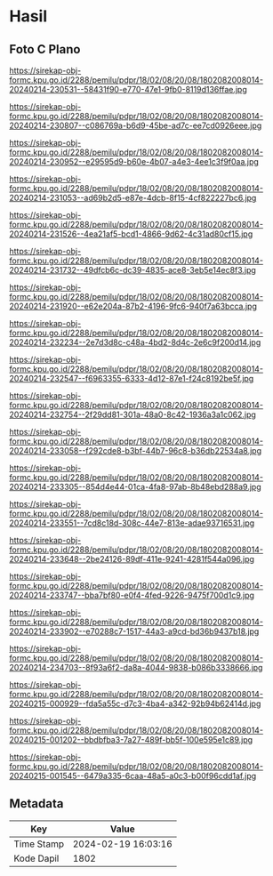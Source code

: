 # Hasil

## Foto C Plano

https://sirekap-obj-formc.kpu.go.id/2288/pemilu/pdpr/18/02/08/20/08/1802082008014-20240214-230531--58431f90-e770-47e1-9fb0-8119d136ffae.jpg

https://sirekap-obj-formc.kpu.go.id/2288/pemilu/pdpr/18/02/08/20/08/1802082008014-20240214-230807--c086769a-b6d9-45be-ad7c-ee7cd0926eee.jpg

https://sirekap-obj-formc.kpu.go.id/2288/pemilu/pdpr/18/02/08/20/08/1802082008014-20240214-230952--e29595d9-b60e-4b07-a4e3-4ee1c3f9f0aa.jpg

https://sirekap-obj-formc.kpu.go.id/2288/pemilu/pdpr/18/02/08/20/08/1802082008014-20240214-231053--ad69b2d5-e87e-4dcb-8f15-4cf822227bc6.jpg

https://sirekap-obj-formc.kpu.go.id/2288/pemilu/pdpr/18/02/08/20/08/1802082008014-20240214-231526--4ea21af5-bcd1-4866-9d62-4c31ad80cf15.jpg

https://sirekap-obj-formc.kpu.go.id/2288/pemilu/pdpr/18/02/08/20/08/1802082008014-20240214-231732--49dfcb6c-dc39-4835-ace8-3eb5e14ec8f3.jpg

https://sirekap-obj-formc.kpu.go.id/2288/pemilu/pdpr/18/02/08/20/08/1802082008014-20240214-231920--e62e204a-87b2-4196-9fc6-940f7a63bcca.jpg

https://sirekap-obj-formc.kpu.go.id/2288/pemilu/pdpr/18/02/08/20/08/1802082008014-20240214-232234--2e7d3d8c-c48a-4bd2-8d4c-2e6c9f200d14.jpg

https://sirekap-obj-formc.kpu.go.id/2288/pemilu/pdpr/18/02/08/20/08/1802082008014-20240214-232547--f6963355-6333-4d12-87e1-f24c8192be5f.jpg

https://sirekap-obj-formc.kpu.go.id/2288/pemilu/pdpr/18/02/08/20/08/1802082008014-20240214-232754--2f29dd81-301a-48a0-8c42-1936a3a1c062.jpg

https://sirekap-obj-formc.kpu.go.id/2288/pemilu/pdpr/18/02/08/20/08/1802082008014-20240214-233058--f292cde8-b3bf-44b7-96c8-b36db22534a8.jpg

https://sirekap-obj-formc.kpu.go.id/2288/pemilu/pdpr/18/02/08/20/08/1802082008014-20240214-233305--854d4e44-01ca-4fa8-97ab-8b48ebd288a9.jpg

https://sirekap-obj-formc.kpu.go.id/2288/pemilu/pdpr/18/02/08/20/08/1802082008014-20240214-233551--7cd8c18d-308c-44e7-813e-adae93716531.jpg

https://sirekap-obj-formc.kpu.go.id/2288/pemilu/pdpr/18/02/08/20/08/1802082008014-20240214-233648--2be24126-89df-411e-9241-4281f544a096.jpg

https://sirekap-obj-formc.kpu.go.id/2288/pemilu/pdpr/18/02/08/20/08/1802082008014-20240214-233747--bba7bf80-e0f4-4fed-9226-9475f700d1c9.jpg

https://sirekap-obj-formc.kpu.go.id/2288/pemilu/pdpr/18/02/08/20/08/1802082008014-20240214-233902--e70288c7-1517-44a3-a9cd-bd36b9437b18.jpg

https://sirekap-obj-formc.kpu.go.id/2288/pemilu/pdpr/18/02/08/20/08/1802082008014-20240214-234703--8f93a6f2-da8a-4044-9838-b086b3338666.jpg

https://sirekap-obj-formc.kpu.go.id/2288/pemilu/pdpr/18/02/08/20/08/1802082008014-20240215-000929--fda5a55c-d7c3-4ba4-a342-92b94b62414d.jpg

https://sirekap-obj-formc.kpu.go.id/2288/pemilu/pdpr/18/02/08/20/08/1802082008014-20240215-001202--bbdbfba3-7a27-489f-bb5f-100e595e1c89.jpg

https://sirekap-obj-formc.kpu.go.id/2288/pemilu/pdpr/18/02/08/20/08/1802082008014-20240215-001545--6479a335-6caa-48a5-a0c3-b00f96cdd1af.jpg


## Metadata

| Key        | Value               |
| ---------- | ------------------- |
| Time Stamp | 2024-02-19 16:03:16 |
| Kode Dapil | 1802                |



